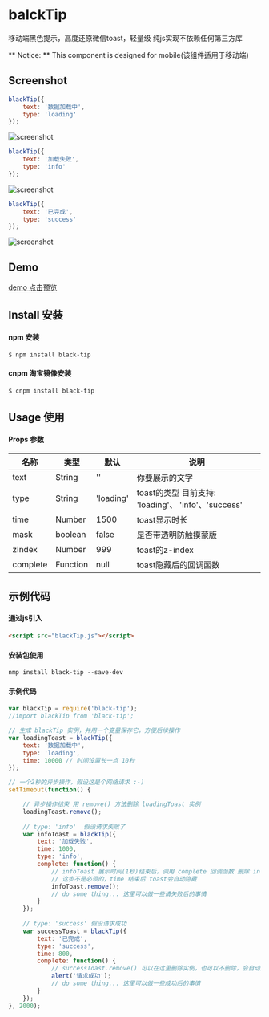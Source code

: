 # balckTip

移动端黑色提示，高度还原微信toast，轻量级 纯js实现不依赖任何第三方库

** Notice: ** This component is designed for mobile(该组件适用于移动端)

## Screenshot
```js
blackTip({
    text: '数据加载中',
    type: 'loading'
});
```
![screenshot](screenshot/1.png)
```js
blackTip({
    text: '加载失败',
    type: 'info'
});
```
![screenshot](screenshot/2.png)
```js
blackTip({
    text: '已完成',
    type: 'success'
});
```
![screenshot](screenshot/3.png)

## Demo
[demo 点击预览](https://yishibakaien.github.io/black-tip/index.html)

## Install 安装
#### npm 安装
```shell
$ npm install black-tip
```
#### cnpm 淘宝镜像安装
```shell
$ cnpm install black-tip
```

## Usage 使用
#### Props 参数
| 名称              | 类型               | 默认             | 说明                                         |
| ----------------| ---------------- | ---------------| ------------------------------------------|
| text       | String   | ''     | 你要展示的文字    |
| type             | String            | 'loading'            | toast的类型 目前支持: 'loading'、 'info'、'success'    |
| time             | Number            |  1500                | toast显示时长    |
| mask             | boolean            |  false                | 是否带透明防触摸蒙版   |
| zIndex             | Number            |  999                | toast的z-index    |
| complete             | Function            | null                 | toast隐藏后的回调函数   |

## 示例代码

#### 通过js引入
```html
<script src="blackTip.js"></script>
```
#### 安装包使用
```shell
nmp install black-tip --save-dev
```
#### 示例代码
```js
var blackTip = require('black-tip');
//import blackTip from 'black-tip'; 

// 生成 blackTip 实例，并用一个变量保存它，方便后续操作
var loadingToast = blackTip({
    text: '数据加载中',
    type: 'loading',
    time: 10000 // 时间设置长一点 10秒
});

// 一个2秒的异步操作，假设这是个网络请求 :-)
setTimeout(function() {

    // 异步操作结束 用 remove() 方法删除 loadingToast 实例
    loadingToast.remove();
    
    // type: 'info'  假设请求失败了
    var infoToast = blackTip({
        text: '加载失败',
        time: 1000,
        type: 'info',
        complete: function() {
            // infoToast 展示时间(1秒)结束后，调用 complete 回调函数 删除 infoToast 实例
            // 这步不是必须的，time 结束后 toast会自动隐藏
            infoToast.remove();
            // do some thing... 这里可以做一些请失败后的事情
        }
    });
    
    // type: 'success' 假设请求成功
    var successToast = blackTip({
        text: '已完成',
        type: 'success',
        time: 800,
        complete: function() {
            // successToast.remove() 可以在这里删除实例，也可以不删除，会自动隐藏
            alert('请求成功');
            // do some thing... 这里可以做一些成功后的事情
        }
    });
}, 2000);
```